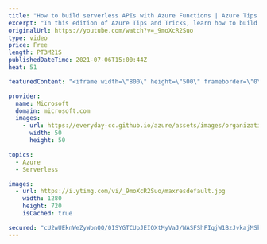 ```yaml
---
title: "How to build serverless APIs with Azure Functions | Azure Tips and Tricks"
excerpt: "In this edition of Azure Tips and Tricks, learn how to build serverless APIs with Azure Functions.     For more tips and tricks, visit: https://aka.ms/azuretipsandtricks  Get started with 12 months of free services and $200 USD in credit. Create your free account today with Microsoft Azure: https://aka.ms/att/free"
originalUrl: https://youtube.com/watch?v=_9moXcR2Suo
type: video
price: Free
length: PT3M21S
publishedDateTime: 2021-07-06T15:00:44Z
heat: 51

featuredContent: "<iframe width=\"800\" height=\"500\" frameborder=\"0\" src=\"https://www.youtube.com/embed/_9moXcR2Suo\" allow=\"accelerometer; autoplay; encrypted-media; gyroscope; picture-in-picture\" allowfullscreen></iframe>"

provider:
  name: Microsoft
  domain: microsoft.com
  images:
    - url: https://everyday-cc.github.io/azure/assets/images/organizations/microsoft.com-50x50.jpg
      width: 50
      height: 50

topics:
  - Azure
  - Serverless

images:
  - url: https://i.ytimg.com/vi/_9moXcR2Suo/maxresdefault.jpg
    width: 1280
    height: 720
    isCached: true

secured: "cU2wUEknWeZyWonQQ/0ISYGTCUpJEIQXtMyVaJ/WASFShFIqjW1BzJvkajMSk4X3My949umigSFOdH6HsXxRL3Joe0gypHklzfCGf+niprUVFx3D0yW/WRIU/m5eU1hgXFm4YoHrATYZNFulFOOjqDJw/7MhaSQVW7ED6hNllm5zUheQkLMIhMrJrwgIeVOa4re0kX6atFddAiIHXu5QN0nbunZyo6VBKlhk/uFK4V0m0cZ+iYwGdKp/CbeHaM3wC9PdVSHLF/4T71TPF8p/drOgD1NouAhOcxSRqK+SUKzr1rcVEez5iK8ksnOovtn/2wrrxegC9VkhoD6uNFhNKbQUpw7yQxKc8TXU3/ySmFPWKTu+sY7IcEz2gNEeDLtgul/JIBmgxrW83bMMerVNN3FNgmbckV0n+EB0yTHzfvw=;olzpOEhGMiabW8SJj1mrdw=="
---
```


